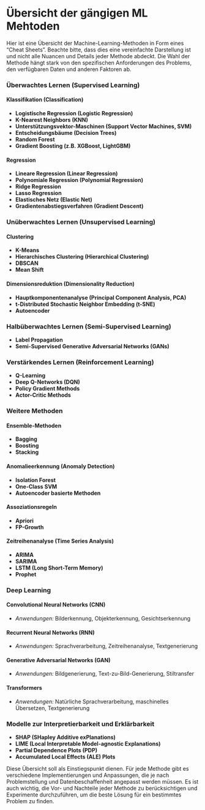 Übersicht der gängigen ML Mehtoden
================

Hier ist eine Übersicht der Machine-Learning-Methoden in Form eines
“Cheat Sheets”. Beachte bitte, dass dies eine vereinfachte Darstellung
ist und nicht alle Nuancen und Details jeder Methode abdeckt. Die Wahl
der Methode hängt stark von den spezifischen Anforderungen des Problems,
den verfügbaren Daten und anderen Faktoren ab.

### Überwachtes Lernen (Supervised Learning)

#### Klassifikation (Classification)

- **Logistische Regression (Logistic Regression)**
- **K-Nearest Neighbors (KNN)**
- **Unterstützungsvektor-Maschinen (Support Vector Machines, SVM)**
- **Entscheidungsbäume (Decision Trees)**
- **Random Forest**
- **Gradient Boosting (z.B. XGBoost, LightGBM)**

#### Regression

- **Lineare Regression (Linear Regression)**
- **Polynomiale Regression (Polynomial Regression)**
- **Ridge Regression**
- **Lasso Regression**
- **Elastisches Netz (Elastic Net)**
- **Gradientenabstiegsverfahren (Gradient Descent)**

### Unüberwachtes Lernen (Unsupervised Learning)

#### Clustering

- **K-Means**
- **Hierarchisches Clustering (Hierarchical Clustering)**
- **DBSCAN**
- **Mean Shift**

#### Dimensionsreduktion (Dimensionality Reduction)

- **Hauptkomponentenanalyse (Principal Component Analysis, PCA)**
- **t-Distributed Stochastic Neighbor Embedding (t-SNE)**
- **Autoencoder**

### Halbüberwachtes Lernen (Semi-Supervised Learning)

- **Label Propagation**
- **Semi-Supervised Generative Adversarial Networks (GANs)**

### Verstärkendes Lernen (Reinforcement Learning)

- **Q-Learning**
- **Deep Q-Networks (DQN)**
- **Policy Gradient Methods**
- **Actor-Critic Methods**

### Weitere Methoden

#### Ensemble-Methoden

- **Bagging**
- **Boosting**
- **Stacking**

#### Anomalieerkennung (Anomaly Detection)

- **Isolation Forest**
- **One-Class SVM**
- **Autoencoder basierte Methoden**

#### Assoziationsregeln

- **Apriori**
- **FP-Growth**

#### Zeitreihenanalyse (Time Series Analysis)

- **ARIMA**
- **SARIMA**
- **LSTM (Long Short-Term Memory)**
- **Prophet**

### Deep Learning

#### Convolutional Neural Networks (CNN)

- *Anwendungen:* Bilderkennung, Objekterkennung, Gesichtserkennung

#### Recurrent Neural Networks (RNN)

- *Anwendungen:* Sprachverarbeitung, Zeitreihenanalyse, Textgenerierung

#### Generative Adversarial Networks (GAN)

- *Anwendungen:* Bildgenerierung, Text-zu-Bild-Generierung, Stiltransfer

#### Transformers

- *Anwendungen:* Natürliche Sprachverarbeitung, maschinelles Übersetzen,
  Textgenerierung

### Modelle zur Interpretierbarkeit und Erklärbarkeit

- **SHAP (SHapley Additive exPlanations)**
- **LIME (Local Interpretable Model-agnostic Explanations)**
- **Partial Dependence Plots (PDP)**
- **Accumulated Local Effects (ALE) Plots**

Diese Übersicht soll als Einstiegspunkt dienen. Für jede Methode gibt es
verschiedene Implementierungen und Anpassungen, die je nach
Problemstellung und Datenbeschaffenheit angepasst werden müssen. Es ist
auch wichtig, die Vor- und Nachteile jeder Methode zu berücksichtigen
und Experimente durchzuführen, um die beste Lösung für ein bestimmtes
Problem zu finden.
